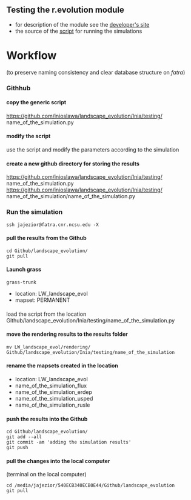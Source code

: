 
## Testing the r.evolution module
* for description of the module see the [developer's site](https://github.com/baharmon/landscape_evolution)
* the source of the [script](baharmon/landscape_evolution/testing/dynamic_simulations.py) for running the simulations
# Workflow
(to preserve naming consistency and clear database structure on *fatra*)
### Githhub 
#### copy the generic script
https://github.com/inioslawa/landscape_evolution/Inia/testing/
 name_of_the_simulation.py
#### modify the script
use the script and modify the parameters according to the simulation
#### create a new github directory for storing the results
https://github.com/inioslawa/landscape_evolution/Inia/testing/
 name_of_the_simulation.py
 https://github.com/inioslawa/landscape_evolution/Inia/testing/ 
 name_of_the_simulation/name_of_the_simulation.py

### Run the simulation
`ssh jajezior@fatra.cnr.ncsu.edu -X`
#### pull the results from the Github
```
cd Github/landscape_evolution/
git pull
```
#### Launch grass
`grass-trunk`
* location: LW_landscape_evol
* mapset: PERMANENT
####
load the script from the location
Github/landscape_evolution/Inia/testing/name_of_the_simulation.py

#### move the rendering results to the results folder
`mv LW_landscape_evol/rendering/ Github/landscape_evolution/Inia/testing/name_of_the_simulation`
#### rename the mapsets created in the location
* location: LW_landscape_evol
* name_of_the_simulation_flux
* name_of_the_simulation_erdep
* name_of_the_simulation_usped
* name_of_the_simulation_rusle

#### push the results into the Github
```
cd Github/landscape_evolution/
git add --all
git commit -am 'adding the simulation results'
git push
```
#### pull the changes into the local computer
(terminal on the local computer)
```
cd /media/jajezior/540ECB340ECB0E44/Github/landscape_evolution
git pull
```



